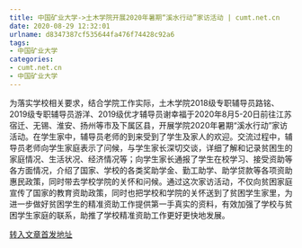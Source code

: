 ```yaml
---
title: 中国矿业大学->土木学院开展2020年暑期“溪水行动”家访活动 | cumt.net.cn
date: 2020-08-29 12:32:01
urlname: d8347387cf535644fa476f74428c92a6
tags: 
- 中国矿业大学
categories:
- cumt.net.cn
- 中国矿业大学
---
```

为落实学校相关要求，结合学院工作实际，土木学院2018级专职辅导员路铭、2019级专职辅导员游洋、2019级优才辅导员谢幸福于2020年8月5-20日前往江苏宿迁、无锡、淮安、扬州等市及下属区县，开展学院2020年暑期“溪水行动”家访活动。在学生家中，辅导员老师的到来受到了学生及家人的欢迎。交流过程中，辅导员老师向学生家庭表示了问候，与学生家长深切交谈，详细了解和记录贫困生的家庭情况、生活状况、经济情况等；向学生家长通报了学生在校学习、接受资助等各方面情况，介绍了国家、学校的各类奖助学金、勤工助学、助学贷款等各项资助惠民政策，同时带去学校学院的关怀和问候。通过这次家访活动，不仅向贫困家庭宣传了国家的教育资助政策，同时也把学校和学院的关怀送到了贫困学生家里，为进一步做好贫困学生的精准资助工作提供第一手真实的资料，有效加强了学校与贫困学生家庭的联系，助推了学校精准资助工作更好更快地发展。



[转入文章首发地址](http://xwzx.cumt.edu.cn/c0/b6/c523a573622/page.htm)
